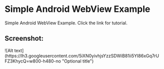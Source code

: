 # Simple Android WebView Example
Simple Android WebView Example. Click the link for tutorial.


<h2>Screenshot:</h2>
![Alt text](https://lh3.googleusercontent.com/5iXN0yivhjsYzzSDWiB81ii5YI86xGq7rUFZ3KhycQ=w800-h480-no "Optional title")

